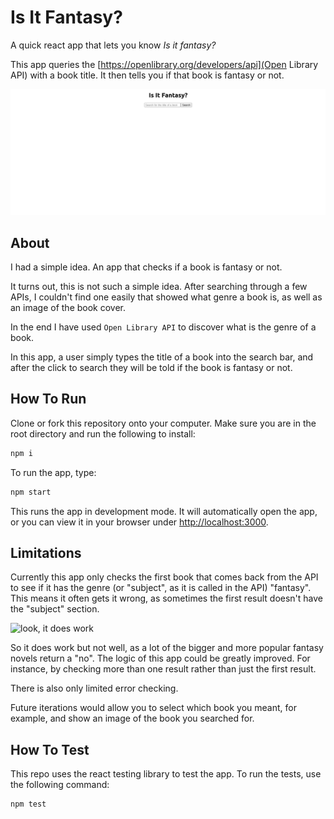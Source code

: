 # Is It Fantasy?

A quick react app that lets you know _Is it fantasy?_

This app queries the [https://openlibrary.org/developers/api](Open Library API) with a book title. It then tells you if that book is fantasy or not.

![screenshot of app](./docs/screenshot.png)

## About

 I had a simple idea. An app that checks if a book is fantasy or not.

 It turns out, this is not such a simple idea. After searching through a few APIs, I couldn't find one easily that showed what genre a book is, as well as an image of the book cover.

 In the end I have used `Open Library API` to discover what is the genre of a book.

 In this app, a user simply types the title of a book into the search bar, and after the click to search they will be told if the book is fantasy or not.

## How To Run

Clone or fork this repository onto your computer. Make sure you are in the root directory and run the following to install:

```bash
npm i
```

To run the app, type:

```bash
npm start
```

This runs the app in development mode. It will automatically open the app, or you can view it in your browser under [http://localhost:3000](http://localhost:3000).

## Limitations

Currently this app only checks the first book that comes back from the API to see if it has the genre (or "subject", as it is called in the API) "fantasy". This means it often gets it wrong, as sometimes the first result doesn't have the "subject" section.

![look, it does work](yes.png)

So it does work but not well, as a lot of the bigger and more popular fantasy novels return a "no". The logic of this app could be greatly improved. For instance, by checking more than one result rather than just the first result.

There is also only limited error checking.

Future iterations would allow you to select which book you meant, for example, and show an image of the book you searched for.

## How To Test

This repo uses the react testing library to test the app. To run the tests, use the following command:

```bash
npm test
```
